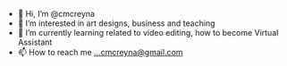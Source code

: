 - 👋 Hi, I’m @cmcreyna
- 👀 I’m interested in art designs, business and teaching 
- 🌱 I’m currently learning related to video editing, how to become Virtual Assistant
- 📫 How to reach me ...cmcreyna@gmail.com

<!---
cmcreyna/cmcreyna is a ✨ special ✨ repository because its `README.md` (this file) appears on your GitHub profile.
You can click the Preview link to take a look at your changes.
--->
